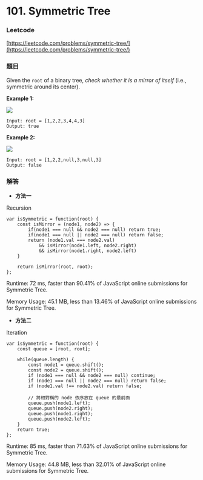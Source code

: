 # 101. Symmetric Tree

### Leetcode

[https://leetcode.com/problems/symmetric-tree/](https://leetcode.com/problems/symmetric-tree/)

### 題目

Given the `root` of a binary tree, _check whether it is a mirror of itself_ (i.e., symmetric around its center).

&#x20;

**Example 1:**

![](https://assets.leetcode.com/uploads/2021/02/19/symtree1.jpg)

```
Input: root = [1,2,2,3,4,4,3]
Output: true
```

**Example 2:**

![](https://assets.leetcode.com/uploads/2021/02/19/symtree2.jpg)

```
Input: root = [1,2,2,null,3,null,3]
Output: false
```

### 解答 <a href="#ti-jie" id="ti-jie"></a>

* **方法一**

Recursion

```
var isSymmetric = function(root) {
    const isMirror = (node1, node2) => {
        if(node1 === null && node2 === null) return true;
        if(node1 === null || node2 === null) return false;
        return (node1.val === node2.val) 
            && isMirror(node1.left, node2.right)
            && isMirror(node1.right, node2.left)
    }
    
    return isMirror(root, root);
};
```

Runtime: 72 ms, faster than 90.41% of JavaScript online submissions for Symmetric Tree.

Memory Usage: 45.1 MB, less than 13.46% of JavaScript online submissions for Symmetric Tree.

* **方法二**

Iteration

```
var isSymmetric = function(root) {
    const queue = [root, root];
    
    while(queue.length) {
        const node1 = queue.shift();
        const node2 = queue.shift();
        if (node1 === null && node2 === null) continue;
        if (node1 === null || node2 === null) return false;
        if (node1.val !== node2.val) return false;
        
        // 將相對稱的 node 依序放在 queue 的最前面
        queue.push(node1.left);
        queue.push(node2.right);
        queue.push(node1.right);
        queue.push(node2.left);
    }
    return true;
};
```

Runtime: 85 ms, faster than 71.63% of JavaScript online submissions for Symmetric Tree.

Memory Usage: 44.8 MB, less than 32.01% of JavaScript online submissions for Symmetric Tree.

